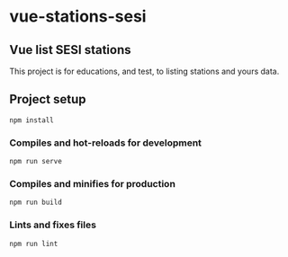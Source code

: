 # vue-stations-sesi

## Vue list SESI stations

This project is for educations, and test, to listing stations and yours data.

## Project setup
```
npm install
```

### Compiles and hot-reloads for development
```
npm run serve
```

### Compiles and minifies for production
```
npm run build
```

### Lints and fixes files
```
npm run lint
```
